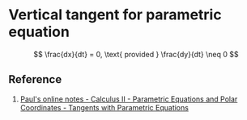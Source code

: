 # Vertical tangent for parametric equation

$$
\frac{dx}{dt} = 0, \text{ provided } \frac{dy}{dt} \neq 0
$$

## Reference

1. [Paul's online notes - Calculus II - Parametric Equations and Polar Coordinates - Tangents with Parametric Equations](https://tutorial.math.lamar.edu/Classes/CalcII/ParaTangent.aspx)